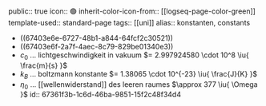 public:: true
icon:: 🟢
inherit-color-icon-from:: [[logseq-page-color-green]] 
template-used:: standard-page
tags:: [[uni]] 
alias:: konstanten, constants

- ((67403e6e-6727-48b1-a844-64fcf2c30521))
- ((67403e6f-2a7f-4aec-8c79-829be01340e3))
- $c_0$ ... lichtgeschwindigkeit in vakuum $=  2.997924580 \cdot 10^8 \iu{ \frac{m}{s} }$
- $k_B$ ... boltzmann konstante $= 1.38065 \cdot 10^{-23} \iu{ \frac{J}{K} }$
- $\eta_0$ ... [[wellenwiderstand]] des leeren raumes $\approx 377 \iu{ \Omega }$
  id:: 67361f3b-1c6d-46ba-9851-15f2c48f34d4